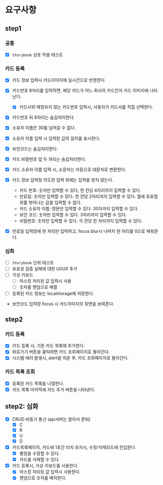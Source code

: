 # 요구사항

## step1

### 공통

- [x] `Storybook` 상호 작용 테스트

### 카드 등록

- [x] 카드 정보 입력시 카드이미지에 실시간으로 반영한다.
- [x] 카드번호 8자리를 입력하면, 해당 카드가 어느 회사의 카드인지 카드 이미지에 나타난다.
  - [x] 카드사와 매칭되지 않는 카드번호 입력시, 사용자가 카드사를 직접 선택한다.
- [x] 카드번호 뒤 8자리는 숨김처리한다.

- [x] 소유자 이름은 30를 넘어갈 수 없다.
- [x] 소유자 이름 입력 시 입력된 값의 길이를 표시한다.
- [x] 보안코드는 숨김처리한다.
- [x] 카드 비밀번호 앞 두 자리는 숨김처리한다.
- [x] 카드 소유자 이름 입력 시, 소문자는 자동으로 대문자로 변환한다.
- [x] 카드 정보 입력창 의도한 입력 외에는 입력을 받지 않는다.
  - 카드 번호: 숫자만 입력할 수 있다, 한 칸당 4자리까지 입력할 수 있다.
  - 만료일: 숫자만 입력할 수 있다. 한 칸당 2자리까지 입력할 수 있다. 월에 유효범위를 벗어나는 값을 입력할 수 없다.
  - 카드 소유자 이름: 영문만 입력할 수 있다. 30자까지 입력할 수 있다.
  - 보안 코드: 숫자만 입력할 수 있다. 3자리까지 입력할 수 있다.
  - 비밀번호: 숫자만 입력할 수 있다. 각 칸당 한 자리까지 입력할 수 있다.
- [x] 만료일 입력창에 한 자리만 입력하고, focus blur시 나머지 한 자리를 0으로 채워준다.

### 심화

- [ ] `Storybook` 단위 테스트
- [ ] 유효성 검증 실패에 대한 UI/UX 추가
- [ ] 가상 키보드
  - [ ] 마스킹 처리된 값 입력시 사용
  - [ ] 숫자를 랜덤으로 배열
- [ ] 등록된 카드 정보는 localstorage에 저장한다.
- 보안코드 입력창 focus 시 카드이미지의 뒷면을 보여준다.

## step2

### 카드 등록

- [x] 카드 등록 시, 기존 카드 목록에 추가한다.
- [x] 뒤로가기 버튼을 클릭하면 카드 조회페이지로 돌아간다.
- [x] 시스템 에러 발생시, alert을 띄운 후, 카드 조회페이지로 돌아간다.

### 카드 목록 조회

- [x] 등록된 카드 목록을 나열한다.
- [x] 카드 목록 마지막에 카드 추가 버튼을 나타낸다.

## step2: 심화

- [x] CRUD 비동기 통신 (api서버는 알아서 준비)
  - [x] C
  - [x] R
  - [x] U
  - [x] D
- [x] 카드목록페이지, 카드에 1초간 터치 유지시, 수정/삭제모드에 진입한다.
  - [x] 별칭을 수정할 수 있다.
  - [x] 카드를 삭제할 수 있다.
- [x] 카드 등록시, 가상 키보드를 사용한다.
  - [x] 마스킹 처리된 값 입력시 사용한다.
  - [x] 랜덤으로 숫자를 배치한다.
